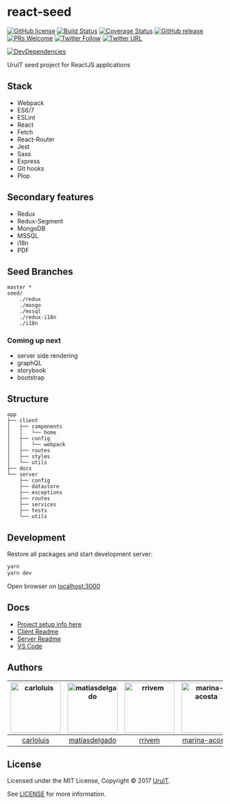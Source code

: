 # react-seed

[![GitHub license](https://img.shields.io/badge/license-MIT-blue.svg)](https://raw.githubusercontent.com/UruIT/react-seed/develop/LICENSE)
[![Build Status](https://travis-ci.org/UruIT/react-seed.svg)](https://travis-ci.org/UruIT/react-seed?branch=master)
[![Coverage Status](https://coveralls.io/repos/github/UruIT/react-seed/badge.svg)](https://coveralls.io/github/UruIT/react-seed)
[![GitHub release](https://img.shields.io/github/release/uruit/react-seed.svg)](https://github.com/UruIT/react-seed/releases)
[![PRs Welcome](https://img.shields.io/badge/PRs-welcome-brightgreen.svg)](CONTRIBUTING.md#pull-requests)
[![Twitter Follow](https://img.shields.io/twitter/follow/uruit.svg?style=social&label=Follow)](https://twitter.com/UruIT/followers)
[![Twitter URL](https://img.shields.io/twitter/url/http/uruit.react-seed.svg?style=social)](https://twitter.com/intent/tweet?text=react-seed%20by%20%40UruIT%20on&url=https%3A%2F%2Fgithub.com%2Furuit%2Freact-seed)

[![DevDependencies](https://img.shields.io/david/dev/uruit/react-seed.svg)](https://github.com/uruit/react-seed/blob/master/package.json)


UruIT seed project for ReactJS applications


## Stack

* Webpack
* ES6/7
* ESLint
* React
* Fetch
* React-Router
* Jest
* Sass
* Express
* Git hooks
* Plop


## Secondary features

* Redux
* Redux-Segment
* MongoDB
* MSSQL
* i18n
* PDF


## Seed Branches

```
master *
seed/
    ./redux
    ./mongo
    ./mssql
    ./redux-i18n
    ./i18n
```

### Coming up next

* server side rendering
* graphQL
* storybook
* bootstrap

## Structure

```
app
├── client
│   ├── components
│   │	└── home
│   ├── config
│   │	└── webpack
│   ├── routes
│   ├── styles
│   └── utils
├── docs
└── server
    ├── config
    ├── datastore 
    ├── exceptions
    ├── routes
    ├── services
    ├── tests
    └── utils
```

## Development

Restore all packages and start development server:

```bash
yarn
yarn dev
```

Open browser on [localhost:3000](http://localhost:3000/)


## Docs

* [Project setup info here](docs/setup.md)
* [Client Readme](client/README.md)
* [Server Readme](server/README.md)
* [VS Code](docs/vscode.md)

## Authors

[<img alt="carloluis" src="https://avatars2.githubusercontent.com/u/6170808?v=4&s=117" width="117">](https://github.com/carloluis) |[<img alt="matiasdelgado" src="https://avatars0.githubusercontent.com/u/5489967?v=4&u=bf0d640f309481519a5052a116929917c2dba8a9&s=117" width="117">](https://github.com/matiasdelgado) |[<img alt="rrivem" src="https://avatars0.githubusercontent.com/u/3043009?v=4&s=117" width="117">](https://github.com/rrivem) |[<img alt="marina-acosta" src="https://avatars3.githubusercontent.com/u/19169042?v=4&s=117" width="117">](https://github.com/marina-acosta) |
:---: |:---: |:---: |:---: |
[carloluis](https://github.com/carloluis) |[matiasdelgado](https://github.com/matiasdelgado) |[rrivem](https://github.com/rrivem) |[marina-acosta](https://github.com/marina-acosta)

## License

Licensed under the MIT License, Copyright © 2017 [UruIT](https://twitter.com/UruIT).

See [LICENSE](./LICENSE) for more information.

